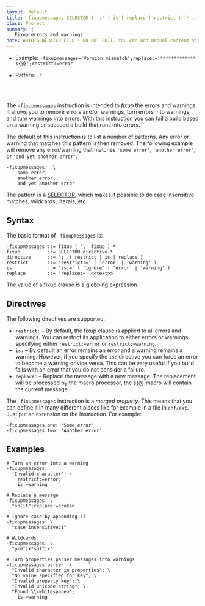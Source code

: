```yaml
---
layout: default
title: -fixupmessages SELECTOR ( ';' ( is | replace | restrict ) )* ...
class: Project
summary: |
   Fixup errors and warnings.
note: AUTO-GENERATED FILE - DO NOT EDIT. You can add manual content via same filename in ext folder. 
---
```


- Example: `-fixupmessages='Version mismatch';replace:='************* ${@}';restrict:=error`

- Pattern: `.*`

<!-- Manual content from: ext/fixupmessages.md --><br /><br />

The `-fixupmessages` instruction is intended to _fixup_ the errors and warnings. It allows you to remove errors and/or warnings, turn errors into warnings, and turn warnings into errors. With this instruction you can fail a build based on a warning or succeed a build that runs into errors.

The default of this instruction is to list a number of patterns. Any error or warning that matches this pattern is then removed. The following example will remove any  error/warning that matches `'some error'`, `'another error'`, or `'and yet another error'`.

	-fixupmessages:  \
		some error, 
		another error, 
		and yet another error

The pattern is a [SELECTOR][1], which makes it possible to do case insensitive matches, wildcards, literals, etc.

## Syntax

The basic format of `-fixupmessages` is:

	-fixupmessages ::= fixup ( ',' fixup ) *
	fixup          ::= SELECTOR directive *
	directive      ::= ';' ( restrict | is | replace )
	restrict       ::= 'restrict:=' ( 'error' | 'warning' )
	is             ::= 'is:=' ( 'ignore' | 'error' | 'warning' )
	replace        ::= 'replace:=' <<text>> 


The value of a fixup clause is a globbing expression.

## Directives

The following directives are supported:

* `restrict:` – By default, the fixup clause is applied to all errors and warnings. You can restrict its application to either errors or warnings specifying either `restrict:=error` or `restrict:=warning`.
* `is:` – By default an error remains an error and a warning remains a warning. However, if you specify the `is:` directive you can force an error to become a warning or vice versa. This can be very useful if you build fails with an error that you do not consider a failure.
* `replace:` – Replace the message with a new message. The replacement will be processed by the macro processor, the `${@}` macro will contain the current message.

The `-fixupmessages` instruction is a _merged property_. This means that you can define it in many different places like for example in a file in `cnf/ext`. Just put an extension on the instruction. For example:

	-fixupmessages.one: 'Some error'
	-fixupmessages.two: 'Another error'

## Examples

	# Turn an error into a warning
	-fixupmessages:
	  'Invalid character'; \
	    restrict:=error;
	    is:=warning
  
	# Replace a message
	-fixupmessages: \
	  "split";replace:=broken
	  
	# Ignore case by appending :i
	-fixupmessages: \
	  "case insensitive:i"
	
	# Wildcards
	-fixupmessages: \
	  "prefix*suffix"

	# Turn properties parser messages into warnings
	-fixupmessages.parser: \
	  "Invalid character in properties"; \
	  "No value specified for key"; \
	  "Invalid property key"; \
	  "Invalid unicode string"; \
	  "Found \\<whitespace>";
	    is:=warning
	    
[1]: /chapters/820-instructions.html#selector

